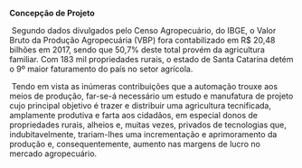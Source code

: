 **Concepção de Projeto**

​	Segundo dados divulgados pelo Censo Agropecuário, do IBGE, o Valor Bruto da Produção 
Agropecuária (VBP) fora contabilizado em R$ 20,48 bilhões em 2017, sendo que 50,7% deste 
total provém da agricultura familiar. Com 183 mil propriedades rurais, o estado de Santa 
Catarina detém o 9º maior faturamento do país no setor agrícola.

​	Tendo em vista as inúmeras contribuições que a automação trouxe aos meios de produção, 
far-se-á necessário um estudo e manufatura de projeto cujo principal objetivo é trazer e 
distribuir uma agricultura tecnificada, amplamente produtiva e farta aos cidadãos, em especial donos de propriedades rurais, alheios e, muitas vezes, privados de tecnologias que, indubitavelmente, trariam-lhes uma incrementação e aprimoramento da produção e, consequentemente, aumento nas margens de lucro no mercado agropecuário.

​	

